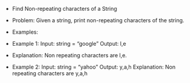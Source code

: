 - Find Non-repeating characters of a String
- Problem: Given a string, print non-repeating characters of the string.

- Examples:

- Example 1:
  Input: string = “google”
  Output: l,e

- Explanation: Non repeating characters are l,e.

- Example 2:
  Input: string = “yahoo”
  Output: y,a,h
  Explanation: Non repeating characters are y,a,h
